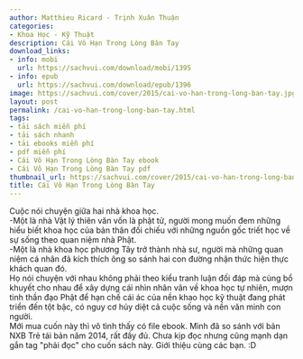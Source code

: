 ```yaml
---
author: Matthieu Ricard - Trịnh Xuân Thuận
categories:
- Khoa Học - Kỹ Thuật
description: Cái Vô Hạn Trong Lòng Bàn Tay
download_links:
- info: mobi
  url: https://sachvui.com/download/mobi/1395
- info: epub
  url: https://sachvui.com/download/epub/1396
image: https://sachvui.com/cover/2015/cai-vo-han-trong-long-ban-tay.jpg
layout: post
permalink: /cai-vo-han-trong-long-ban-tay.html
tags:
- tải sách miễn phí
- tải sách nhanh
- tải ebooks miễn phí
- pdf miễn phí
- Cái Vô Hạn Trong Lòng Bàn Tay ebook
- Cái Vô Hạn Trong Lòng Bàn Tay pdf
thumbnail_url: https://sachvui.com/cover/2015/cai-vo-han-trong-long-ban-tay.jpg
title: Cái Vô Hạn Trong Lòng Bàn Tay
---
```


 <div class="item-desc text-justify"> Cuộc nói chuyện giữa hai nhà khoa học.<br> -Một là nhà Vật lý thiên văn vốn là phật tử, người mong muốn đem những hiểu biết khoa học của bản thân đối chiếu với những nguồn gốc triết học về sự sống theo quan niệm nhà Phật.<br> -Một là nhà khoa học phương Tây trở thành nhà sư, người mà những quan niệm cá nhân đã kích thích ông so sánh hai con đường nhận thức hiện thực khách quan đó.<br> Họ nói chuyện với nhau không phải theo kiểu tranh luận đối đáp mà cùng bổ khuyết cho nhau để xây dựng cái nhìn nhân văn về khoa học tự nhiên, mượn tinh thần đạo Phật để hạn chế cái ác của nền khao học kỹ thuật đang phát triển đến tột bậc, có nguy cơ hủy diệt cả cuộc sống và nền văn minh con người. <br> Mới mua cuốn này thì vô tình thấy có file ebook. Mình đã so sánh với bản NXB Trẻ tái bản năm 2014, rất đầy đủ. Chưa kịp đọc nhưng cũng mạnh dạn gắn tag "phải đọc" cho cuốn sách này. Giới thiệu cùng các bạn. :D </div>